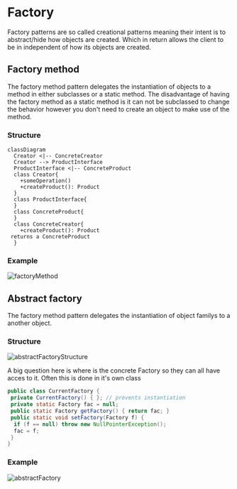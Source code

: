 # Factory

Factory patterns are so called creational patterns meaning their intent is to abstract/hide how objects are created. Which in return allows the client to be in independent of how its objects are created.

## Factory method

The factory method pattern delegates the instantiation of objects to a method in either subclasses or a static method. The disadvantage of having the factory method as a static method is it can not be subclassed to change the behavior however you don't need to create an object to make use of the method.

### Structure

```mermaid
classDiagram
  Creator <|-- ConcreteCreator
  Creator --> ProductInterface
  ProductInterface <|-- ConcreteProduct
  class Creator{
    +someOperation()
    +createProduct(): Product
  }
  class ProductInterface{
  }
  class ConcreteProduct{
  }
  class ConcreteCreator{
    +createProduct(): Product 
 returns a ConcreteProduct
  } 
```

### Example

![factoryMethod](/compSci/factoryMethod.png)

## Abstract factory

The factory method pattern delegates the instantiation of object familys to a another object.

### Structure

![abstractFactoryStructure](/compSci/abstractFactoryStructure.png)

A big question here is where is the concrete Factory so they can all have acces to it. Often this is done in it's own class

```java
public class CurrentFactory {
 private CurrentFactory() { }; // prevents instantiation
 private static Factory fac = null;
 public static Factory getFactory() { return fac; }
 public static void setFactory(Factory f) {
  if (f == null) throw new NullPointerException();
  fac = f;
 }
}
```

### Example

![abstractFactory](/compSci/abstractFactory.png)
